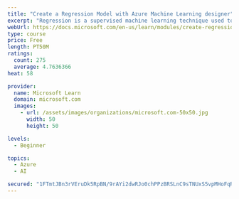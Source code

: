 ```yaml
---
title: "Create a Regression Model with Azure Machine Learning designer"
excerpt: "Regression is a supervised machine learning technique used to predict numeric values. Learn how to create regression models using Azure Machine Learning designer."
webUrl: https://docs.microsoft.com/en-us/learn/modules/create-regression-model-azure-machine-learning-designer/
type: course
price: Free
length: PT50M
ratings:
  count: 275
  average: 4.7636366
heat: 58

provider:
  name: Microsoft Learn
  domain: microsoft.com
  images:
    - url: /assets/images/organizations/microsoft.com-50x50.jpg
      width: 50
      height: 50

levels:
  - Beginner

topics:
  - Azure
  - AI

secured: "1FTmtJBn3rVEruDk5RpBN/9rAYi2dwRJo0chPPzBRSLnC9sTNUxS5vpMHoFqR4vOPTeUZTdy5LtmisoAHlnrPfq3a8zeuW1+0/1hnJ3GUNpfz+ZST1lgEd8RdqW5zc7d/gtlYjoqY77qnu2xOEl8pgmw3escezMzhyKYmybhTMaKrvj+fDJ/N+lv1IUTXIEhlW3rOoPtUMg7pMeYJT9LjcScDpCgBtuPQIcTF3WpsBIaud8QgIWIkJRhcxWQuUe/ouSm2ThUrpa+1TmrABWAVZDWHXA8+cUmjlcwYU+OE7XzJTyhe381IF3Emzg8vHNYAeGYOVaalF+xzsmhGjUTiycYwBp4hV8thaQGf76gogqTvhra2yjKovSaahyHamr3vm6mwiUfeoqb6DjFIfKgMA==;pReWdpUs8kpcksDQia+orA=="
---
```


